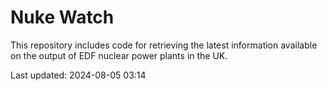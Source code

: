 # Nuke Watch

This repository includes code for retrieving the latest information available on the output of EDF nuclear power plants in the UK.

Last updated: 2024-08-05 03:14